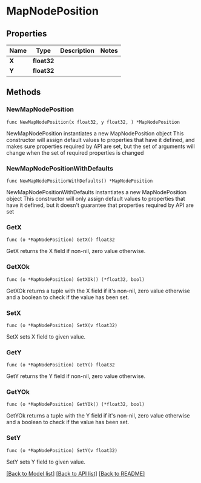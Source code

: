 # MapNodePosition

## Properties

Name | Type | Description | Notes
------------ | ------------- | ------------- | -------------
**X** | **float32** |  | 
**Y** | **float32** |  | 

## Methods

### NewMapNodePosition

`func NewMapNodePosition(x float32, y float32, ) *MapNodePosition`

NewMapNodePosition instantiates a new MapNodePosition object
This constructor will assign default values to properties that have it defined,
and makes sure properties required by API are set, but the set of arguments
will change when the set of required properties is changed

### NewMapNodePositionWithDefaults

`func NewMapNodePositionWithDefaults() *MapNodePosition`

NewMapNodePositionWithDefaults instantiates a new MapNodePosition object
This constructor will only assign default values to properties that have it defined,
but it doesn't guarantee that properties required by API are set

### GetX

`func (o *MapNodePosition) GetX() float32`

GetX returns the X field if non-nil, zero value otherwise.

### GetXOk

`func (o *MapNodePosition) GetXOk() (*float32, bool)`

GetXOk returns a tuple with the X field if it's non-nil, zero value otherwise
and a boolean to check if the value has been set.

### SetX

`func (o *MapNodePosition) SetX(v float32)`

SetX sets X field to given value.


### GetY

`func (o *MapNodePosition) GetY() float32`

GetY returns the Y field if non-nil, zero value otherwise.

### GetYOk

`func (o *MapNodePosition) GetYOk() (*float32, bool)`

GetYOk returns a tuple with the Y field if it's non-nil, zero value otherwise
and a boolean to check if the value has been set.

### SetY

`func (o *MapNodePosition) SetY(v float32)`

SetY sets Y field to given value.



[[Back to Model list]](../README.md#documentation-for-models) [[Back to API list]](../README.md#documentation-for-api-endpoints) [[Back to README]](../README.md)


